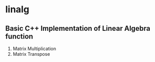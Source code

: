 # linalg

## Basic C++ Implementation of Linear Algebra function

1. Matrix Multiplication
2. Matrix Transpose
